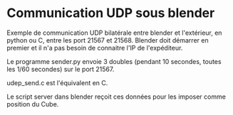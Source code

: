 Communication UDP sous blender
==============================

Exemple de communication UDP bilatérale entre blender et l'extérieur, en python ou C, entre les port 21567 et 21568.
Blender doit démarrer en premier et il n'a pas besoin de connaitre l'IP de l'expéditeur.

Le programme sender.py envoie 3 doubles (pendant 10 secondes, toutes les 1/60 secondes) sur le port 21567.

udep_send.c est l'équivalent en C. 


Le script server dans blender reçoit ces données pour les imposer comme position du Cube.


